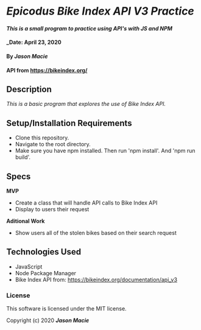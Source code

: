 # _Epicodus Bike Index API V3 Practice_

#### _This is a small program to practice using API's with JS and NPM_
#### _Date: April 23, 2020

#### By _**Jason Macie**_
#### API from https://bikeindex.org/

## Description

_This is a basic program that explores the use of Bike Index API._

## Setup/Installation Requirements

* Clone this repository.
* Navigate to the root directory.
* Make sure you have npm installed. Then run 'npm install'. And 'npm run build'.

## Specs

**MVP**
* Create a class that will handle API calls to Bike Index API
* Display to users their request

**Aditional Work**
* Show users all of the stolen bikes based on their search request

## Technologies Used

* JavaScript
* Node Package Manager
* Bike Index API from: https://bikeindex.org/documentation/api_v3

### License

This software is licensed under the MIT license.

Copyright (c) 2020 **_Jason Macie_**
